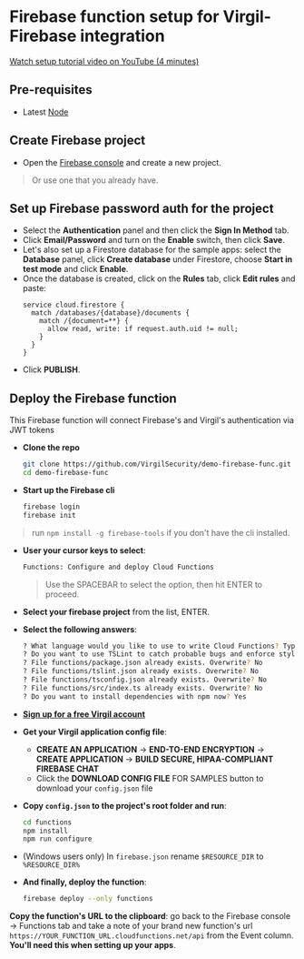 # Firebase function setup for Virgil-Firebase integration

[Watch setup tutorial video on YouTube (4 minutes)](https://youtu.be/j0BuBtugYmA)

## Pre-requisites
* Latest [Node](https://nodejs.org/en/download)

## Create Firebase project
* Open the [Firebase console](https://console.firebase.google.com) and create a new project.

> Or use one that you already have.

## Set up Firebase password auth for the project
* Select the **Authentication** panel and then click the **Sign In Method** tab.
* Click **Email/Password** and turn on the **Enable** switch, then click **Save**.
* Let's also set up a Firestore database for the sample apps: select the **Database** panel, click **Create database** under Firestore, choose **Start in test mode** and click **Enable**.
* Once the database is created, click on the **Rules** tab, click **Edit rules** and paste:
  ```
  service cloud.firestore {
    match /databases/{database}/documents {
      match /{document=**} {
        allow read, write: if request.auth.uid != null;
      }
    }
  }
  ```
* Click **PUBLISH**.

## Deploy the Firebase function
This Firebase function will connect Firebase's and Virgil's authentication via JWT tokens

* **Clone the repo**
  ```bash
  git clone https://github.com/VirgilSecurity/demo-firebase-func.git
  cd demo-firebase-func
  ```
* **Start up the Firebase cli**
  ```bash
  firebase login
  firebase init
  ```
> run `npm install -g firebase-tools` if you don't have the cli installed.

* **User your cursor keys to select**:
  ```bash
  Functions: Configure and deploy Cloud Functions
  ```
  > Use the SPACEBAR to select the option, then hit ENTER to proceed.

* **Select your firebase project** from the list, ENTER.

* **Select the following answers**:
  ```bash
  ? What language would you like to use to write Cloud Functions? TypeScript
  ? Do you want to use TSLint to catch probable bugs and enforce style? Yes
  ? File functions/package.json already exists. Overwrite? No
  ? File functions/tslint.json already exists. Overwrite? No
  ? File functions/tsconfig.json already exists. Overwrite? No
  ? File functions/src/index.ts already exists. Overwrite? No
  ? Do you want to install dependencies with npm now? Yes
  ```

* **[Sign up for a free Virgil account](https://virgilsecurity.com/getstarted)** 

* **Get your Virgil application config file**:

  * **CREATE AN APPLICATION** -> **END-TO-END ENCRYPTION** -> **CREATE APPLICATION** -> **BUILD SECURE, HIPAA-COMPLIANT FIREBASE CHAT**
  * Click the **DOWNLOAD CONFIG FILE** FOR SAMPLES button to download your `config.json` file
  
* **Copy `config.json` to the project's root folder and run**:
  ```bash
  cd functions
  npm install
  npm run configure
  ```
* (Windows users only) In `firebase.json` rename `$RESOURCE_DIR` to `%RESOURCE_DIR%`
* **And finally, deploy the function**:
  ```bash
  firebase deploy --only functions
  ```

**Copy the function's URL to the clipboard**: go back to the Firebase console -> Functions tab and take a note of your brand new function's url `https://YOUR_FUNCTION_URL.cloudfunctions.net/api` from the Event column. **You'll need this when setting up your apps**.
